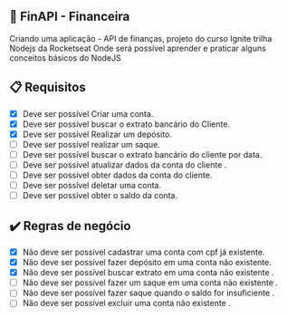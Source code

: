 ## :dart: FinAPI - Financeira

Criando uma aplicação - API de finanças, projeto do curso Ignite trilha Nodejs da Rocketseat
Onde será possível aprender e praticar alguns conceitos básicos do NodeJS

## :clipboard: Requisitos

- [x] Deve ser possível Criar uma conta.
- [x] Deve ser possível buscar o extrato bancário do Cliente.
- [x] Deve ser possível Realizar um depósito.
- [ ] Deve ser possível realizar um saque.
- [ ] Deve ser possível buscar o extrato bancário do cliente por data.
- [ ] Deve ser possível atualizar dados da conta do cliente .
- [ ] Deve ser possível obter dados da conta do cliente.
- [ ] Deve ser possível deletar uma conta.
- [ ] Deve ser possível obter o saldo da conta.

## :heavy_check_mark: Regras de negócio

- [x] Não deve ser possível cadastrar uma conta com cpf já existente.
- [x] Não deve ser possível fazer depósito em uma conta não existente.
- [x] Não deve ser possível buscar extrato em uma conta não existente .
- [ ] Não deve ser possível fazer um saque em uma conta não existente .
- [ ] Não deve ser possível fazer saque quando o saldo for insuficiente .
- [ ] Não deve ser possível excluir uma conta não existente .